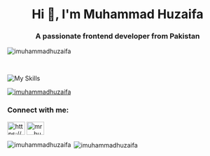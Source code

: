 <h1 align="center">Hi 👋, I'm Muhammad Huzaifa</h1>
<h3 align="center">A passionate frontend developer from Pakistan</h3>


<p align="left"> <img src="https://komarev.com/ghpvc/?username=imuhammadhuzaifa&label=Profile%20views&color=0e75b6&style=flat" alt="imuhammadhuzaifa" /> </p>
<br/>

![My Skills](https://skillicons.dev/icons?i=html,css,javascript,react,bootstrap,tailwind)

<p align="left"> <a href="https://github.com/ryo-ma/github-profile-trophy"><img src="https://github-profile-trophy.vercel.app/?username=imuhammadhuzaifa" alt="imuhammadhuzaifa" /></a> </p>

<h3 align="left">Connect with me:</h3>
<p align="left">
<a href="https://www.linkedin.com/in/imuhammadhuzaifa/" target="blank"><img align="center" src="https://raw.githubusercontent.com/rahuldkjain/github-profile-readme-generator/master/src/images/icons/Social/linked-in-alt.svg" alt="https://www.linkedin.com/in/imuhammadhuzaif" height="30" width="40" /></a>
<a href="https://instagram.com/mr._.huzzii" target="blank"><img align="center" src="https://raw.githubusercontent.com/rahuldkjain/github-profile-readme-generator/master/src/images/icons/Social/instagram.svg" alt="mr._.huzzii" height="30" width="40" /></a>
</p>

<p><img align="left" src="https://github-readme-stats.vercel.app/api/top-langs?username=imuhammadhuzaifa&show_icons=true&locale=en&layout=compact" alt="imuhammadhuzaifa" /></p>

<p>&nbsp;<img align="center" src="https://github-readme-stats.vercel.app/api?username=imuhammadhuzaifa&show_icons=true&locale=en" alt="imuhammadhuzaifa" /></p>
